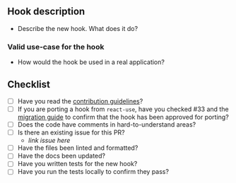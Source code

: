 ## Hook description

- Describe the new hook. What does it do?

### Valid use-case for the hook

- How would the hook be used in a real application?

## Checklist

- [ ] Have you read the [contribution guidelines](../../CONTRIBUTING.md)?
- [ ] If you are porting a hook from `react-use`, have you checked #33 and the [migration guide](../../src/__docs__/migrating-from-react-use.story.mdx)
      to confirm that the hook has been approved for porting?
- [ ] Does the code have comments in hard-to-understand areas?
- [ ] Is there an existing issue for this PR?
  - _link issue here_
- [ ] Have the files been linted and formatted?
- [ ] Have the docs been updated?
- [ ] Have you written tests for the new hook?
- [ ] Have you run the tests locally to confirm they pass?
